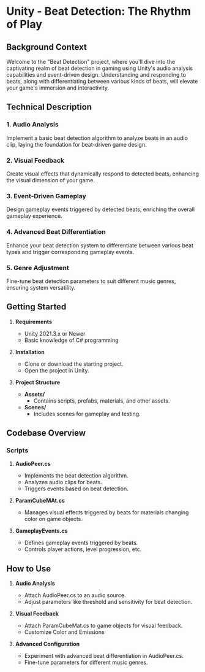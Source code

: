 # Unity - Beat Detection: The Rhythm of Play

## Background Context

Welcome to the "Beat Detection" project, where you'll dive into the captivating realm of beat detection in gaming using Unity's audio analysis capabilities and event-driven design. Understanding and responding to beats, along with differentiating between various kinds of beats, will elevate your game's immersion and interactivity.

## Technical Description

### 1. Audio Analysis
Implement a basic beat detection algorithm to analyze beats in an audio clip, laying the foundation for beat-driven game design.

### 2. Visual Feedback
Create visual effects that dynamically respond to detected beats, enhancing the visual dimension of your game.

### 3. Event-Driven Gameplay
Design gameplay events triggered by detected beats, enriching the overall gameplay experience.

### 4. Advanced Beat Differentiation
Enhance your beat detection system to differentiate between various beat types and trigger corresponding gameplay events.

### 5. Genre Adjustment
Fine-tune beat detection parameters to suit different music genres, ensuring system versatility.


## Getting Started

1. **Requirements**
   - Unity 2021.3.x or Newer
   - Basic knowledge of C# programming

2. **Installation**
   - Clone or download the starting project.
   - Open the project in Unity.

3. **Project Structure**
   - **Assets/**
     - Contains scripts, prefabs, materials, and other assets.
   - **Scenes/**
     - Includes scenes for gameplay and testing.

## Codebase Overview

### Scripts
1. **AudioPeer.cs**
   - Implements the beat detection algorithm.
   - Analyzes audio clips for beats.
   - Triggers events based on beat detection.

2. **ParamCubeMAt.cs**
   - Manages visual effects triggered by beats for materials changing color on game objects.

3. **GameplayEvents.cs**
   - Defines gameplay events triggered by beats.
   - Controls player actions, level progression, etc.


## How to Use

1. **Audio Analysis**
   - Attach AudioPeer.cs to an audio source.
   - Adjust parameters like threshold and sensitivity for beat detection.

2. **Visual Feedback**
   - Attach ParamCubeMat.cs to game objects for visual feedback.
   - Customize Color and Emissions

3. **Advanced Configuration**
   - Experiment with advanced beat differentiation in AudioPeer.cs.
   - Fine-tune parameters for different music genres.

